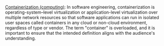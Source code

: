 
[Containerization (computing)](https://en.wikipedia.org/wiki/Containerization_(computing)): In software engineering, containerization is operating-system–level virtualization or application-level virtualization over multiple network resources so that software applications can run in isolated user spaces called containers in any cloud or non-cloud environment, regardless of type or vendor. The term "container" is overloaded, and it is important to ensure that the intended definition aligns with the audience's understanding.